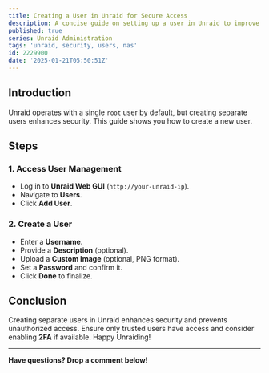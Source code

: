 ```yaml
---
title: Creating a User in Unraid for Secure Access
description: A concise guide on setting up a user in Unraid to improve security and access control.
published: true
series: Unraid Administration
tags: 'unraid, security, users, nas'
id: 2229900
date: '2025-01-21T05:50:51Z'
---
```


## Introduction

Unraid operates with a single `root` user by default, but creating separate users enhances security. This guide shows you how to create a new user.

## Steps

### 1. Access User Management

- Log in to **Unraid Web GUI** (`http://your-unraid-ip`).
- Navigate to **Users**.
- Click **Add User**.

### 2. Create a User

- Enter a **Username**.
- Provide a **Description** (optional).
- Upload a **Custom Image** (optional, PNG format).
- Set a **Password** and confirm it.
- Click **Done** to finalize.

## Conclusion

Creating separate users in Unraid enhances security and prevents unauthorized access. Ensure only trusted users have access and consider enabling **2FA** if available. Happy Unraiding!

---

**Have questions? Drop a comment below!**
